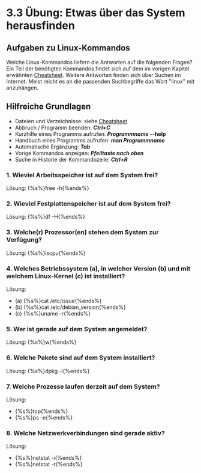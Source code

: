 # 3.3 Übung: Etwas über das System herausfinden


## Aufgaben zu Linux-Kommandos
Welche Linux-Kommandos liefern die Antworten auf die folgenden Fragen? Ein Teil der benötigten Kommandos findet sich auf dem im vorigen Kapitel erwähnten [Cheatsheet](http://cheatsheetworld.com/programming/unix-linux-cheat-sheet/). Weitere Antworten finden sich über Suchen im Internet. Meist reicht es an die passenden Suchbegriffe das Wort "linux" mit anzuhängen.

## Hilfreiche Grundlagen
* Dateien und Verzeichnisse: siehe [Cheatsheet](http://cheatsheetworld.com/programming/unix-linux-cheat-sheet/)
* Abbruch / Programm beenden: ***Ctrl+C***
* Kurzhilfe eines Programms aufrufen: ***Programmname* --help**
* Handbuch eines Programms aufrufen: **man *Programmname***
* Automatische Ergänzung: ***Tab***
* Vorige Kommandos anzeigen: ***Pfeiltaste nach oben***
* Suche in Historie der Kommandozeile: ***Ctrl+R***

### 1. Wieviel Arbeitsspeicher ist auf dem System frei?

Lösung: {%s%}free -h{%ends%}

### 2. Wieviel Festplattenspeicher ist auf dem System frei?
Lösung: {%s%}df -H{%ends%}

### 3. Welche(r) Prozessor(en) stehen dem System zur Verfügung?
Lösung: {%s%}lscpu{%ends%}

### 4. Welches Betriebssystem (a), in welcher Version (b) und mit welchem Linux-Kernel (c) ist installiert?
Lösung:
* (a) {%s%}cat /etc/issue{%ends%}
* (b) {%s%}cat /etc/debian_version{%ends%}
* (c) {%s%}uname -r{%ends%}

### 5. Wer ist gerade auf dem System angemeldet?
Lösung: {%s%}w{%ends%}

### 6. Welche Pakete sind auf dem System installiert?
Lösung: {%s%}dpkg -l{%ends%}

### 7. Welche Prozesse laufen derzeit auf dem System?
Lösung:
* {%s%}top{%ends%}
* {%s%}ps -e{%ends%}

### 8. Welche Netzwerkverbindungen sind gerade aktiv?
Lösung:
* {%s%}netstat -i{%ends%}
* {%s%}netstat -r{%ends%}